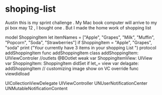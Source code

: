 # shoping-list
Austin this is my sprint challenge . My Mac book computer will arrive to my pi box may 12 , I bought one . 
But I made the home work of shopping list 


model ShoppingItem
let itemNames = ["Apple", "Grapes", "Milk", "Muffin", "Popcorn", "Soda", "Strawberries"]
if ShoppingItem = "Apple", "Grapes", "soda"
print ("Your currently have 3 items in your shopping List ")
protocol addShoppingItem
func addShoppingItem
class addShoppingItem: UIViewControler
//outlets
@BOotlet weak var ShoppingItemView: UIView
var ShoppingItem: ShoppingItem
didSet
   if let_= view
   var delagate: addShoppingItem
   // customizing image show on VC
   override func viewdidload

UICollectionViewDelegate
UIViewController
UNUserNotificationCenter
UNMutableNotificationContent
